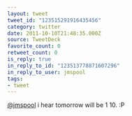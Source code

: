 ```yaml
---
layout: tweet
tweet_id: "123515291916435456"
category: twitter
date: 2011-10-10T21:48:35.000Z
source: TweetDeck
favorite_count: 0
retweet_count: 0
is_reply: true
in_reply_to_id: "123513778871607296"
in_reply_to_user: jmspool
tags:
- tweet
---
```


[@jmspool](https://twitter.com/@jmspool) i hear tomorrow will be 1 10. :P
